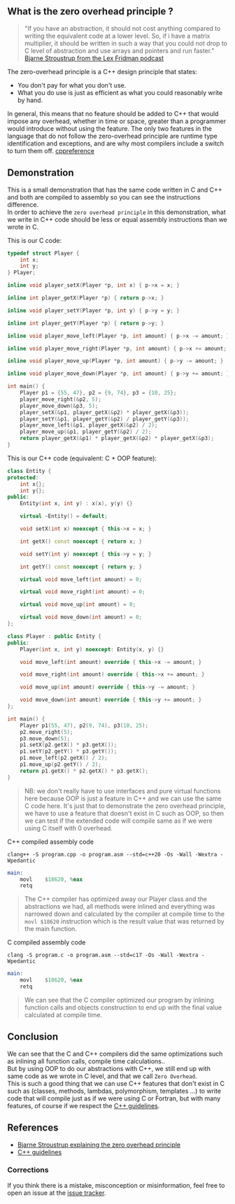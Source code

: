 ## What is the zero overhead principle ?

> "If you have an abstraction, it should not cost anything compared to writing the equivalent code at a lower level. So, if i have a matrix multiplier, it should be written in such a way that you could not drop to C level of abstraction and use arrays and pointers and run faster."
> [Bjarne Stroustrup from the Lex Fridman podcast](https://youtu.be/uTxRF5ag27A?t=2655)


The zero-overhead principle is a C++ design principle that states:
- You don't pay for what you don't use.
- What you do use is just as efficient as what you could reasonably write by hand.

In general, this means that no feature should be added to C++ that would impose any overhead, whether in time or space, greater than a programmer would introduce without using the feature.
The only two features in the language that do not follow the zero-overhead principle are runtime type identification and exceptions, and are why most compilers include a switch to turn them off.
[cppreference](https://en.cppreference.com/w/cpp/language/Zero-overhead_principle)

## Demonstration
This is a small demonstration that has the same code written in C and C++ and both are compiled to assembly so you can
see the instructions difference.
<br>
In order to achieve the `zero overhead principle` in this demonstration, what we write in C++ code should be less or 
equal assembly instructions than we wrote in C.

This is our C code: 
```C
typedef struct Player {
    int x;
    int y;
} Player;

inline void player_setX(Player *p, int x) { p->x = x; }

inline int player_getX(Player *p) { return p->x; }

inline void player_setY(Player *p, int y) { p->y = y; }

inline int player_getY(Player *p) { return p->y; }

inline void player_move_left(Player *p, int amount) { p->x -= amount; }

inline void player_move_right(Player *p, int amount) { p->x += amount; }

inline void player_move_up(Player *p, int amount) { p->y -= amount; }

inline void player_move_down(Player *p, int amount) { p->y += amount; }

int main() {
    Player p1 = {55, 47}, p2 = {9, 74}, p3 = {10, 25};
    player_move_right(&p2, 5);
    player_move_down(&p3, 5);
    player_setX(&p1, player_getX(&p2) * player_getX(&p3));
    player_setY(&p1, player_getY(&p2) / player_getY(&p3));
    player_move_left(&p1, player_getX(&p2) / 2);
    player_move_up(&p1, player_getY(&p2) / 2);
    return player_getX(&p1) * player_getX(&p2) * player_getX(&p3);
}
```

This is our C++ code (equivalent: C + OOP feature):
```C++
class Entity {
protected:
    int x{};
    int y{};
public:
    Entity(int x, int y) : x(x), y(y) {}

    virtual ~Entity() = default;

    void setX(int x) noexcept { this->x = x; }

    int getX() const noexcept { return x; }

    void setY(int y) noexcept { this->y = y; }

    int getY() const noexcept { return y; }

    virtual void move_left(int amount) = 0;

    virtual void move_right(int amount) = 0;

    virtual void move_up(int amount) = 0;

    virtual void move_down(int amount) = 0;
};

class Player : public Entity {
public:
    Player(int x, int y) noexcept: Entity(x, y) {}

    void move_left(int amount) override { this->x -= amount; }

    void move_right(int amount) override { this->x += amount; }

    void move_up(int amount) override { this->y -= amount; }

    void move_down(int amount) override { this->y += amount; }
};

int main() {
    Player p1(55, 47), p2(9, 74), p3(10, 25);
    p2.move_right(5);
    p3.move_down(5);
    p1.setX(p2.getX() * p3.getX());
    p1.setY(p2.getY() * p3.getY());
    p1.move_left(p2.getX() / 2);
    p1.move_up(p2.getY() / 2);
    return p1.getX() * p2.getX() * p3.getX();
}
```
> NB: we don't really have to use interfaces and pure virtual functions here because OOP is just a feature in C++ and we can use the same C code here.
> It's just that to demonstrate the zero overhead principle, we have to use a feature that doesn't exist in C such as OOP, 
> so then we can test if the extended code will compile same as if we were using C itself with 0 overhead.

C++ compiled assembly code
```shell
clang++ -S program.cpp -o program.asm --std=c++20 -Os -Wall -Wextra -Wpedantic
```
```asm
main:                                 
	movl	$18620, %eax               
	retq
```
> The C++ compiler has optimized away our Player class and the abstractions we had, all methods were inlined and
> everything was narrowed down and calculated by the compiler at compile time to the `movl $18620` instruction which is the result value that was returned by the main function.

C compiled assembly code
```shell
clang -S program.c -o program.asm --std=c17 -Os -Wall -Wextra -Wpedantic
```
```asm
main:
	movl	$18620, %eax 
	retq
```
> We can see that the C compiler optimized our program by inlining function calls and objects construction to end up with the final value calculated at compile time.

## Conclusion
We can see that the C and C++ compilers did the same optimizations such as inlining all function calls, compile time calculations..
<br>
But by using OOP to do our abstractions with C++, we still end up with same code as we wrote in C level, and that we call `Zero Overhead`.
<br>
This is such a good thing that we can use C++ features that don't exist in C such as (classes, methods, lambdas, polymorphism, templates ...)
to write code that will compile just as if we were using C or Fortran, but with many features, of course if we respect the [C++ guidelines](https://isocpp.github.io/CppCoreGuidelines/CppCoreGuidelines).

## References
- [Bjarne Stroustrup explaining the zero overhead principle](https://www.youtube.com/watch?v=G5zCGY0tkq8)
- [C++ guidelines](https://isocpp.github.io/CppCoreGuidelines/CppCoreGuidelines)

### Corrections
If you think there is a mistake, misconception or misinformation, feel free to open an issue at the [issue tracker][tracker].

[tracker]: https://github.com/baderouaich//the-zero-overhead-principle/issues

